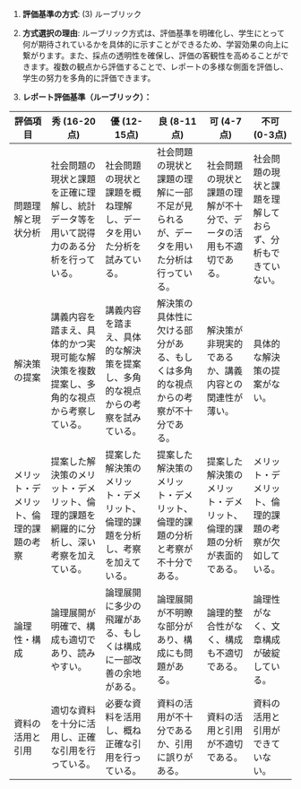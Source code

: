 1. **評価基準の方式**: (3) ルーブリック

2. **方式選択の理由**: ルーブリック方式は、評価基準を明確化し、学生にとって何が期待されているかを具体的に示すことができるため、学習効果の向上に繋がります。また、採点の透明性を確保し、評価の客観性を高めることができます。複数の観点から評価することで、レポートの多様な側面を評価し、学生の努力を多角的に評価できます。

3. **レポート評価基準（ルーブリック）：**

| 評価項目 | 秀 (16-20点) | 優 (12-15点) | 良 (8-11点) | 可 (4-7点) | 不可 (0-3点) |
|---|---|---|---|---|---|
| 問題理解と現状分析 | 社会問題の現状と課題を正確に理解し、統計データ等を用いて説得力のある分析を行っている。 | 社会問題の現状と課題を概ね理解し、データを用いた分析を試みている。 | 社会問題の現状と課題の理解に一部不足が見られるが、データを用いた分析は行っている。 | 社会問題の現状と課題の理解が不十分で、データの活用も不適切である。 | 社会問題の現状と課題を理解しておらず、分析もできていない。 |
| 解決策の提案 | 講義内容を踏まえ、具体的かつ実現可能な解決策を複数提案し、多角的な視点から考察している。 | 講義内容を踏まえ、具体的な解決策を提案し、多角的な視点からの考察を試みている。 | 解決策の具体性に欠ける部分がある、もしくは多角的な視点からの考察が不十分である。 | 解決策が非現実的であるか、講義内容との関連性が薄い。 | 具体的な解決策の提案がない。 |
| メリット・デメリット、倫理的課題の考察 | 提案した解決策のメリット・デメリット、倫理的課題を網羅的に分析し、深い考察を加えている。 | 提案した解決策のメリット・デメリット、倫理的課題を分析し、考察を加えている。 | 提案した解決策のメリット・デメリット、倫理的課題の分析と考察が不十分である。 | 提案した解決策のメリット・デメリット、倫理的課題の分析が表面的である。 | メリット・デメリット、倫理的課題の考察が欠如している。 |
| 論理性・構成 | 論理展開が明確で、構成も適切であり、読みやすい。 | 論理展開に多少の飛躍がある、もしくは構成に一部改善の余地がある。 | 論理展開が不明瞭な部分があり、構成にも問題がある。 | 論理的整合性がなく、構成も不適切である。 | 論理性がなく、文章構成が破綻している。 |
| 資料の活用と引用 | 適切な資料を十分に活用し、正確な引用を行っている。 | 必要な資料を活用し、概ね正確な引用を行っている。 | 資料の活用が不十分であるか、引用に誤りがある。 | 資料の活用と引用が不適切である。 | 資料の活用と引用ができていない。 |



